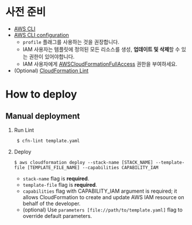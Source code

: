 # 사전 준비

- [AWS CLI](https://formulae.brew.sh/formula/awscli)
- [AWS CLI configuration](https://docs.aws.amazon.com/cli/latest/reference/configure/)
    - `profile` 플래그를 사용하는 것을 권장합니다.
    - IAM 사용자는 템플릿에 정의된 모든 리소스를 생성, **업데이트 및 삭제**할 수 있는 권한이 있어야합니다.
    - IAM 사용자에게 [AWSCloudFormationFullAccess](https://docs.aws.amazon.com/aws-managed-policy/latest/reference/AWSCloudFormationFullAccess.html) 권한을 부여하세요.
- (Optional) [CloudFormation Lint](https://formulae.brew.sh/formula/cfn-lint)

# How to deploy

## Manual deployment

1. Run Lint
   ```Shell
    $ cfn-lint template.yaml
   ```
2. Deploy
    ```Shell
   $ aws cloudformation deploy --stack-name [STACK_NAME] --template-file [TEMPLATE_FILE_NAME] --capabilities CAPABILITY_IAM
   ```
    - `stack-name` flag is **required**.
    - `template-file` flag is **required**.
    - `capabilities` flag with CAPABILITY_IAM argument is required; it allows CloudFormation to create and update AWS IAM resource on behalf of the developer.
    - (optional) Use `parameters [file://path/to/template.yaml]` flag to override default parameters. 
